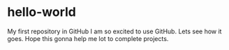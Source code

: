 # hello-world
My first repository in GitHub
I am so excited to use GitHub. Lets see how it goes. Hope this gonna help me lot to complete projects.
